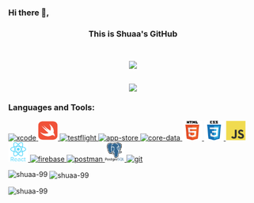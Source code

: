 ### Hi there 👋,

<div align ="center"> <h3 class="bold"> This is Shuaa's GitHub</h3> </div> <br>
<div align ="center" style="margin-top: 10px;"> 
 <a href="https://hits.seeyoufarm.com"> 
  <img align="center" src="https://hits.seeyoufarm.com/api/count/incr/badge.svg?url=https%3A%2F%2Fgithub.com%2FShuaa-99&count_bg=%231B96F5&title_bg=%23555555&icon=swift.svg&icon_color=%23E97A22&title=hits&edge_flat=false"/> 
 </a> 
</div>
<br> 
<div align="center" style="margin-top: 10px;"> 
 <a href="https://github.com/Shuaa-99"> 
  <img align="center" src="https://github-readme-stats.vercel.app/api/top-langs/?username=shuaa-99&layout=compact&show_icons=true&theme=dracula" /> 
 </a> 
</div>

<h3 align="left">Languages and Tools:</h3>
<p align="left"> 
  <a href="https://developer.apple.com/xcode/" target="_blank" rel="noreferrer"> 
    <img src="https://upload.wikimedia.org/wikipedia/commons/1/1e/Xcode_Icon.png" alt="xcode" width="40" height="40"/> 
  </a> 
  <a href="https://developer.apple.com/swiftui/" target="_blank" rel="noreferrer"> 
    <img src="https://raw.githubusercontent.com/devicons/devicon/master/icons/swift/swift-original.svg" alt="swift" width="40" height="40"/> 
  </a> 
  <a href="https://developer.apple.com/testflight/" target="_blank" rel="noreferrer"> 
    <img src="https://upload.wikimedia.org/wikipedia/commons/6/68/TestFlight_icon.png" alt="testflight" width="40" height="40"/> 
  </a>
  <a href="https://developer.apple.com/app-store/" target="_blank" rel="noreferrer"> 
    <img src="https://www.flaticon.com/svg/static/icons/svg/831/831276.svg" alt="app-store" width="40" height="40"/> 
  </a>
  <a href="https://developer.apple.com/documentation/coredata" target="_blank" rel="noreferrer"> 
    <img src="https://upload.wikimedia.org/wikipedia/commons/1/14/Coredata-logo.png" alt="core-data" width="40" height="40"/> 
  </a>
  <a href="https://developer.mozilla.org/en-US/docs/Web/HTML" target="_blank" rel="noreferrer"> 
    <img src="https://raw.githubusercontent.com/devicons/devicon/master/icons/html5/html5-original-wordmark.svg" alt="html5" width="40" height="40"/> 
  </a>
  <a href="https://developer.mozilla.org/en-US/docs/Web/CSS" target="_blank" rel="noreferrer"> 
    <img src="https://raw.githubusercontent.com/devicons/devicon/master/icons/css3/css3-original-wordmark.svg" alt="css3" width="40" height="40"/> 
  </a>
  <a href="https://developer.mozilla.org/en-US/docs/Web/JavaScript" target="_blank" rel="noreferrer"> 
    <img src="https://raw.githubusercontent.com/devicons/devicon/master/icons/javascript/javascript-original.svg" alt="javascript" width="40" height="40"/> 
  </a>
  <a href="https://reactjs.org/" target="_blank" rel="noreferrer"> 
    <img src="https://raw.githubusercontent.com/devicons/devicon/master/icons/react/react-original-wordmark.svg" alt="react" width="40" height="40"/> 
  </a>
  <a href="https://firebase.google.com/" target="_blank" rel="noreferrer"> 
    <img src="https://www.vectorlogo.zone/logos/firebase/firebase-icon.svg" alt="firebase" width="40" height="40"/> 
  </a> 
  <a href="https://www.postman.com/" target="_blank" rel="noreferrer"> 
    <img src="https://www.vectorlogo.zone/logos/getpostman/getpostman-icon.svg" alt="postman" width="40" height="40"/> 
  </a> 
  <a href="https://www.postgresql.org/" target="_blank" rel="noreferrer"> 
    <img src="https://raw.githubusercontent.com/devicons/devicon/master/icons/postgresql/postgresql-original-wordmark.svg" alt="postgresql" width="40" height="40"/> 
  </a>
  <a href="https://git-scm.com/" target="_blank" rel="noreferrer"> 
    <img src="https://www.vectorlogo.zone/logos/git-scm/git-scm-icon.svg" alt="git" width="40" height="40"/> 
  </a>
</p>

<!-- Add your GitHub stats -->
<p>
  <img align="left" src="https://github-readme-stats.vercel.app/api/top-langs?username=shuaa-99&show_icons=true&locale=en&layout=compact" alt="shuaa-99" />
</p>
<p>&nbsp;<img align="center" src="https://github-readme-stats.vercel.app/api?username=shuaa-99&show_icons=true&locale=en" alt="shuaa-99" /></p>
<p><img align="center" src="https://github-readme-streak-stats.herokuapp.com/?user=shuaa-99&" alt="shuaa-99" /></p>
